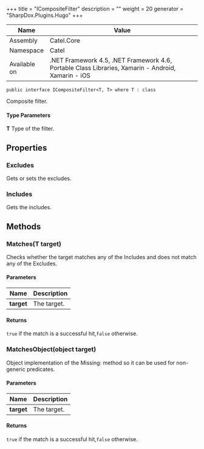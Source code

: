 

+++
title = "ICompositeFilter" 
description = ""
weight = 20
generator = "SharpDox.Plugins.Hugo"
+++

Name|Value
---|---
Assembly|Catel.Core
Namespace|Catel
Available on|.NET Framework 4.5, .NET Framework 4.6, Portable Class Libraries, Xamarin - Android, Xamarin - iOS

```
public interface ICompositeFilter<T, T> where T : class 
```

Composite filter.

#### Type Parameters

**T**
Type of the filter.

## Properties

### Excludes

Gets or sets the excludes.

### Includes

Gets the includes.

## Methods

### Matches(T target)

Checks whether the target matches any of the Includes and does not match any of the Excludes.

#### Parameters

Name|Description
---|---
**target**|The target.

#### Returns

`true` if the match is a successful hit,`false` otherwise.

### MatchesObject(object target)

Object implementation of the Missing: <see cref="M:Catel.CompositeFilter`1.Matches(`0)" /> method so it can be used for non-generic predicates.

#### Parameters

Name|Description
---|---
**target**|The target.

#### Returns

`true` if the match is a successful hit,`false` otherwise.

